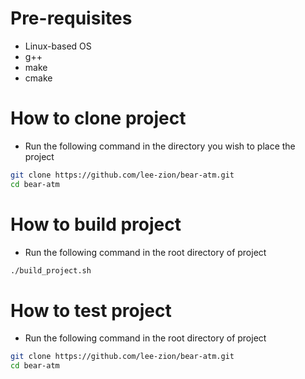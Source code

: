 # Pre-requisites

- Linux-based OS
- g++
- make
- cmake

# How to clone project

- Run the following command in the directory you wish to place the project

```bash
git clone https://github.com/lee-zion/bear-atm.git
cd bear-atm
```

# How to build project

- Run the following command in the root directory of project

```bash
./build_project.sh
```

# How to test project

- Run the following command in the root directory of project

```bash
git clone https://github.com/lee-zion/bear-atm.git
cd bear-atm

```
